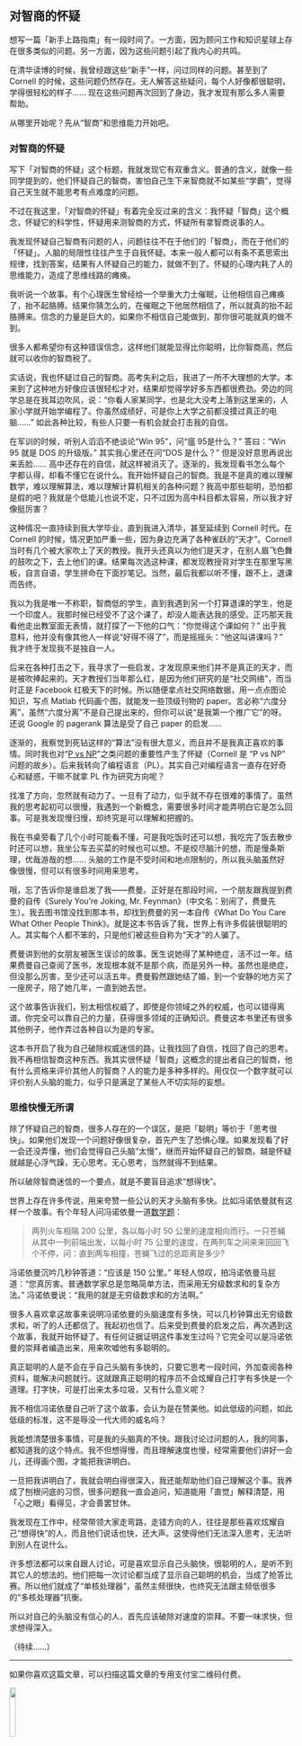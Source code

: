 <div class="inner">
<h2>对智商的怀疑</h2>
<p>想写一篇「新手上路指南」有一段时间了。一方面，因为顾问工作和知识星球上存在很多类似的问题。另一方面，因为这些问题引起了我内心的共鸣。</p>
<p>在清华读博的时候，我曾经跟这些“新手”一样，问过同样的问题。甚至到了 Cornell 的时候，这些问题仍然存在。无人解答这些疑问，每个人好像都很聪明，学得很轻松的样子…… 现在这些问题再次回到了身边，我才发现有那么多人需要帮助。</p>
<p>从哪里开始呢？先从“智商”和思维能力开始吧。</p>
<h3 id="对智商的怀疑">对智商的怀疑</h3>
<p>写下「对智商的怀疑」这个标题，我就发现它有双重含义。普通的含义，就像一些同学提到的，他们怀疑自己的智商，害怕自己生下来智商就不如某些“学霸”，觉得自己天生就不能思考有点难度的问题。</p>
<p>不过在我这里，「对智商的怀疑」有着完全反过来的含义：我怀疑「智商」这个概念，怀疑它的科学性，怀疑用来测智商的方式，怀疑所有拿智商说事的人。</p>
<p>我发现怀疑自己智商有问题的人，问题往往不在于他们的「智商」，而在于他们的「怀疑」。人脑的局限性往往产生于自我怀疑。本来一般人都可以有条不紊思索出规律，找到答案，结果有人怀疑自己的能力，就做不到了。怀疑的心理内耗了人的思维能力，造成了思维线路的瘫痪。</p>
<p>我听说一个故事。有个心理医生曾经给一个举重大力士催眠，让他相信自己瘫痪了，抬不起胳膊。结果你猜怎么的，在催眠之下他居然相信了，所以就真的抬不起胳膊来。信念的力量是巨大的，如果你不相信自己能做到，那你很可能就真的做不到。</p>
<p>很多人都希望你有这种错误信念，这样他们就能显得比你聪明，比你智商高，然后就可以收你的智商税了。</p>
<p>实话说，我也怀疑过自己的智商。高考失利之后，我进了一所不大理想的大学。本来到了这种地方好像应该很轻松才对，结果却觉得学好多东西都很费劲。旁边的同学总是在我耳边吹风，说：“你看人家某同学，也是北大没考上落到这里来的，人家小学就开始学编程了。你虽然成绩好，可是你上大学之前都没摸过真正的电脑……” 如此各种比较，有些人只要一有机会就会打击我的自信。</p>
<p>在军训的时候，听别人滔滔不绝谈论“Win 95”，问“瘟 95是什么？” 答曰：“Win 95 就是 DOS 的升级版。” 其实我心里还在问“DOS 是什么？” 但是没好意思再说出来丢脸…… 高中还存在的自信，就这样被消灭了。逐渐的，我发现看书怎么每个字都认得，却看不懂它在说什么。我开始怀疑自己的智商。我是不是真的难以理解数学，难以理解算法，难以理解计算机相关的各种问题？我高中那些聪明，恐怕都是假的吧？我就是个低能儿也说不定，只不过因为高中科目都太容易，所以我才好像挺厉害？</p>
<p>这种情况一直持续到我大学毕业，直到我进入清华，甚至延续到 Cornell 时代。在 Cornell 的时候，情况更加严重一些，因为身边充满了各种雀跃的“天才”。Cornell 当时有几个被大家吹上了天的教授。我开头还真以为他们是天才，在别人眉飞色舞的鼓吹之下，去上他们的课。结果每次选这种课，都发现教授背对学生在那里写黑板，自言自语，学生拼命在下面抄笔记。当然，最后我都以听不懂，跟不上，退课而告终。</p>
<p>我以为我是唯一不称职，智商低的学生，直到我遇到另一个打算退课的学生，他是一个印度人。我那时候已经受不了这个课了，却没人能表达我的感受。正巧那天我看他走出教室面无表情，就打探了一下他的口气：“你觉得这个课如何？” 出乎我意料，他并没有像其他人一样说“好得不得了”，而是摇摇头：“他这叫讲课吗？” 我才终于发现我不是独自一人。</p>
<p>后来在各种打击之下，我寻求了一些启发，才发现原来他们并不是真正的天才，而是被吹捧起来的。天才教授们当年那么红，是因为他们研究的是“社交网络”，而当时正是 Facebook 红极天下的时候。所以随便拿点社交网络数据，用一点点图论知识，写点 Matlab 代码画个图，就能发一些顶级刊物的 paper。言必称“六度分离”，虽然“六度分离”不是自己提出来的，但你可以说“是我第一个推广它”的呀。还说 Google 的 pagerank 算法是受了自己 paper 的启发……</p>
<p>逐渐的，我察觉到死钻这样的“算法”没有很大意义，而且并不是我真正喜欢的事情。同时我也对“<a href="http://www.yinwang.org/blog-cn/2019/07/21/pnp2">P vs NP</a>”之类问题的重要性产生了怀疑（Cornell 是 “P vs NP” 问题的故乡）。后来我转向了编程语言（PL）。其实自己对编程语言一直存在好奇心和疑惑，干嘛不就拿 PL 作为研究方向呢？</p>
<p>找准了方向，忽然就有动力了。一旦有了动力，似乎就不存在很难的事情了。虽然我的思考起初可以很慢，我遇到一个新概念，需要很多时间才能弄明白它是怎么回事。可是我发现慢归慢，却终究是可以理解和把握的。</p>
<p>我在书桌旁看了几个小时可能看不懂，可是我吃饭时还可以想，我吃完了饭去散步时还可以想，我坐公车去买菜的时候也可以想。不是绞尽脑汁的想，而是慢条斯理，优哉游哉的想…… 头脑的工作是不受时间和地点限制的，所以我头脑虽然好像很慢，但可以有很多时间用来思考。</p>
<p>哦，忘了告诉你是谁启发了我——费曼。正好是在那段时间，一个朋友跟我提到费曼的自传《Surely You’re Joking, Mr. Feynman》（中文名：别闹了，费曼先生）。我去图书馆没找到那本书，却找到费曼的另一本自传《What Do You Care What Other People Think》。就是这本书告诉了我，世界上有许多假装很聪明的人。其实每个人都不笨的，只是他们被这些自称为“天才”的人骗了。</p>
<p>费曼讲到他的女朋友被医生误诊的故事。医生说她得了某种绝症，活不过一年。结果费曼自己查阅了医书，发现根本就不是那个病，而是另外一种。虽然也是绝症，但没那么厉害，至少还可以活五年。费曼毅然跟她结了婚，到一个安静的地方买了一座房子，陪了她几年，一直到她去世。</p>
<p>这个故事告诉我们，别太相信权威了，即使是你领域之外的权威，也可以错得离谱。你完全可以靠自己的力量，获得很多领域的正确知识。费曼这本书里还有很多其他例子，他作弄过各种自以为是的专家。</p>
<p>这本书开启了我为自己破除权威迷信的路，让我找回了自信，找回了自己的思考。我不再相信智商这种东西。我其实很怀疑「智商」这概念的提出者自己的智商，他有什么资格来评价其他人的智商？人的能力是多种多样的。用仅仅一个数字就可以评价别人头脑的能力，似乎只是满足了某些人不切实际的妄想。</p>
<h3 id="思维快慢无所谓">思维快慢无所谓</h3>
<p>除了怀疑自己的智商，很多人存在的一个误区，是把「聪明」等价于「思考很快」。如果他们发现一个问题好像很复杂，首先产生了恐惧心理。如果发现看了好一会还没弄懂，他们会觉得自己头脑“太慢”，继而开始怀疑自己的智商。越是怀疑就越是心浮气躁，无心思考。无心思考，当然就得不到结果。</p>
<p>所以破除智商迷信的一个要点，就是不要盲目追求“想得快”。</p>
<p>世界上存在许多传说，用来夸赞一些公认的天才头脑有多快。比如冯诺依曼就有这样一个故事。有个年轻人问冯诺依曼一道<a href="https://mathworld.wolfram.com/TwoTrainsPuzzle.html">数学题</a>：</p>
<blockquote>
<p>两列火车相隔 200 公里，各以每小时 50 公里的速度相向而行。一只苍蝇从其中一列前端出发，以每小时 75 公里的速度，在两列车之间来来回回飞个不停，问：直到两车相撞，苍蝇飞过的总距离是多少?</p>
</blockquote>
<p>冯诺依曼沉吟几秒钟答道：“应该是 150 公里。” 年轻人惊叹，拍冯诺依曼马屁道：“您真厉害。普通数学家总是忽略简单方法，而采用无穷级数求和的复杂方法。” 冯诺依曼说：“我用的就是无穷级数求和的方法啊。”</p>
<p>很多人喜欢拿这故事来说明冯诺依曼的头脑速度有多快，可以几秒钟算出无穷级数求和，听了的人还都信了。我起初也信了。后来受到费曼的启发之后，再次遇到这个故事，我就开始怀疑了。有任何证据证明这件事发生过吗？它完全可以是冯诺依曼的崇拜者编造出来，用来吹嘘他有多聪明的。</p>
<p>真正聪明的人是不会在乎自己头脑有多快的，只要它思考一段时间，外加查阅各种资料，能解决问题就行。这就跟真正聪明的程序员不会炫耀自己打字有多快是一个道理。打字快，可是打出来太多垃圾，又有什么意义呢？</p>
<p>我不相信冯诺依曼自己听了这个故事，会认为是在赞美他。如此低级的问题，如此低级的标准，这不是辱没一代大师的威名吗？</p>
<p>我能想清楚很多事情，可是我的头脑真的不快。跟我讨论过问题的人，我的同事，都知道我的这个特点。我不但想得慢，而且理解速度也慢，经常需要他们讲好一会儿，还得画个图，才能把我讲明白。</p>
<p>一旦把我讲明白了，我就会明白得很深入，我还能帮助他们自己理解这个事。我养成了刨根问底的习惯，很多问题我一直会追问，知道能用「直觉」解释清楚，用「心之眼」看得见，才会善罢甘休。</p>
<p>我发现在工作中，经常带领大家走弯路，走错方向的人，往往是那些喜欢炫耀自己“想得快”的人，而且他们说话也快，还大声。这使得他们无法深入思考，无法听到别人在说什么。</p>
<p>许多想法都可以来自跟人讨论，可是喜欢显示自己头脑快，很聪明的人，是听不到其它人的想法的。他们把每一次讨论都当成了显示自己聪明的机会，当成了抢答比赛。所以他们就成了“单核处理器”，虽然主频很快，也终究无法跟主频低很多的“多核处理器”抗衡。</p>
<p>所以对自己的头脑没有信心的人，首先应该破除对速度的崇拜。不要一味求快，但求想得深入。</p>
<p>（待续……）</p>
<hr />
<p>如果你喜欢这篇文章，可以扫描这篇文章的专用支付宝二维码付费。</p>
<p><img src="https://www.yinwang.org/images/alipay-20200323.jpg" width="15%" /></p>
</div>
<div class="ad-banner" style="margin-top: 5px">
<script async src="//pagead2.googlesyndication.com/pagead/js/adsbygoogle.js"></script>
<ins class="adsbygoogle"
                    style="display:inline-block;width:100%;height:90px"
                    data-ad-client="ca-pub-1331524016319584"
                    data-ad-slot="6657867155"></ins>
<script>(adsbygoogle = window.adsbygoogle || []).push({});</script>
</div>
<script data-ad-client="ca-pub-1331524016319584" async
            src="https://pagead2.googlesyndication.com/pagead/js/adsbygoogle.js">
</script>
    